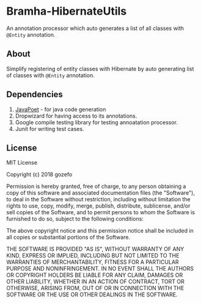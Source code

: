 # Bramha-HibernateUtils
An annotation processor which auto generates a list of all classes with ```@Entity``` annotation.

## About 
Simplify registering of entity classes with Hibernate by auto generating list of classes with ```@Entity``` annotation.

## Dependencies
1. [JavaPoet](https://github.com/square/javapoet) - for java code generation
2. Dropwizard for having access to its annotations.
3. Google compile testing library for testing annoatation processor.
4. Junit for writing test cases.

## License
MIT License

Copyright (c) 2018 gozefo

Permission is hereby granted, free of charge, to any person obtaining a copy
of this software and associated documentation files (the "Software"), to deal
in the Software without restriction, including without limitation the rights
to use, copy, modify, merge, publish, distribute, sublicense, and/or sell
copies of the Software, and to permit persons to whom the Software is
furnished to do so, subject to the following conditions:

The above copyright notice and this permission notice shall be included in all
copies or substantial portions of the Software.

THE SOFTWARE IS PROVIDED "AS IS", WITHOUT WARRANTY OF ANY KIND, EXPRESS OR
IMPLIED, INCLUDING BUT NOT LIMITED TO THE WARRANTIES OF MERCHANTABILITY,
FITNESS FOR A PARTICULAR PURPOSE AND NONINFRINGEMENT. IN NO EVENT SHALL THE
AUTHORS OR COPYRIGHT HOLDERS BE LIABLE FOR ANY CLAIM, DAMAGES OR OTHER
LIABILITY, WHETHER IN AN ACTION OF CONTRACT, TORT OR OTHERWISE, ARISING FROM,
OUT OF OR IN CONNECTION WITH THE SOFTWARE OR THE USE OR OTHER DEALINGS IN THE
SOFTWARE.
